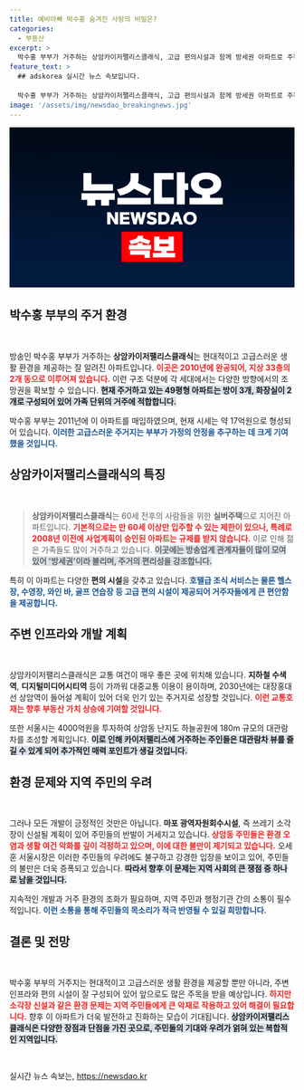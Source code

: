 ```yaml
---
title: 예비아빠 박수홍 숨겨진 사랑의 비밀은?
categories:
  - 부동산
excerpt: >
  박수홍 부부가 거주하는 상암카이저팰리스클래식, 고급 편의시설과 함께 방세권 아파트로 주목받고 있습니다. 대관람차 신설로 프리미엄이 기대되지만, 소각장 설계는 우려의 목소리도 있습니다.
feature_text: >
  ## adskorea 실시간 뉴스 속보입니다.

  박수홍 부부가 거주하는 상암카이저팰리스클래식, 고급 편의시설과 함께 방세권 아파트로 주목받고 있습니다. 대관람차 신설로 프리미엄이 기대되지만, 소각장 설계는 우려의 목소리도 있습니다.
image: '/assets/img/newsdao_breakingnews.jpg'
---
```


<p><img src="/assets/img/newsdao_breakingnews.jpg" alt="adskorea 속보" /></p>

<h2 data-ke-size="size26">박수홍 부부의 주거 환경</h2>

<p data-ke-size="size16">&nbsp;</p>

<p>방송인 박수홍 부부가 거주하는 <b>상암카이저팰리스클래식</b>는 현대적이고 고급스러운 생활 환경을 제공하는 잘 알려진 아파트입니다. <b><span style="color: #ee2323;">이곳은 2010년에 완공되어, 지상 33층의 2개 동으로 이루어져 있습니다.</span></b> 이런 구조 덕분에 각 세대에서는 다양한 방향에서의 조망권을 확보할 수 있습니다. <b><span style="background-color: #21538527;">현재 주거하고 있는 49평형 아파트는 방이 3개, 화장실이 2개로 구성되어 있어 가족 단위의 거주에 적합합니다.</span></b> </p>

<p>박수홍 부부는 2011년에 이 아파트를 매입하였으며, 현재 시세는 약 17억원으로 형성되어 있습니다. <b><span style="color: #1a5490;">이러한 고급스러운 주거지는 부부가 가정의 안정을 추구하는 데 크게 기여했을 것입니다.</span></b></p>

<h2 data-ke-size="size26">상암카이저팰리스클래식의 특징</h2>

<p data-ke-size="size16">&nbsp;</p>

<blockquote>
    <b>상암카이저팰리스클래식</b>는 60세 전후의 사람들을 위한 <b>실버주택</b>으로 지어진 아파트입니다. <b><span style="color: #ee2323;">기본적으로는 만 60세 이상만 입주할 수 있는 제한이 있으나, 특례로 2008년 이전에 사업계획이 승인된 아파트는 규제를 받지 않습니다.</span></b> 이로 인해 젊은 가족들도 많이 거주하고 있습니다. <b><span style="background-color: #21538527;">이곳에는 방송업계 관계자들이 많이 모여 있어 '방세권'이라 불리며, 주거의 편리성을 강조합니다.</span></b>
</blockquote>

<p>특히 이 아파트는 다양한 <b>편의 시설</b>을 갖추고 있습니다. <b><span style="color: #1a5490;">호텔급 조식 서비스는 물론 헬스장, 수영장, 와인 바, 골프 연습장 등 고급 편의 시설이 제공되어 거주자들에게 큰 편안함을 제공합니다.</span></b></p>

<h2 data-ke-size="size26">주변 인프라와 개발 계획</h2>

<p data-ke-size="size16">&nbsp;</p>

<p>상암카이저팰리스클래식은 교통 여건이 매우 좋은 곳에 위치해 있습니다. <b>지하철 수색역</b>, <b>디지털미디어시티역</b> 등이 가까워 대중교통 이용이 용이하며, 2030년에는 대장홍대선 상암역이 들어설 계획이 있어 더욱 인기 있는 주거지로 성장할 것입니다. <b><span style="color: #ee2323;">이런 교통호재는 향후 부동산 가치 상승에 기여할 것입니다.</span></b></p>

<p>또한 서울시는 4000억원을 투자하여 상암동 난지도 하늘공원에 180m 규모의 대관람차를 조성할 계획입니다. <b><span style="background-color: #21538527;">이로 인해 카이저팰리스에 거주하는 주인들은 대관람차 뷰를 즐길 수 있게 되어 추가적인 매력 포인트가 생길 것입니다.</span></b></p>

<h2 data-ke-size="size26">환경 문제와 지역 주민의 우려</h2>

<p data-ke-size="size16">&nbsp;</p>

<p>그러나 모든 개발이 긍정적인 것만은 아닙니다. <b>마포 광역자원회수시설</b>, 즉 쓰레기 소각장이 신설될 계획이 있어 주민들의 반발이 거세지고 있습니다. <b><span style="color: #ee2323;">상암동 주민들은 환경 오염과 생활 여건 악화를 깊이 걱정하고 있으며, 이에 대한 불만이 제기되고 있습니다.</span></b> 오세훈 서울시장은 이러한 주민들의 우려에도 불구하고 강경한 입장을 보이고 있어, 주민들의 불만은 더욱 증폭되고 있습니다. <b><span style="background-color: #21538527;">따라서 향후 이 문제는 지역 사회의 큰 쟁점 중 하나로 남을 것입니다.</span></b></p>

<p>지속적인 개발과 거주 환경의 조화가 필요하며, 지역 주민과 행정기관 간의 소통이 필수적입니다. <b><span style="color: #1a5490;">이런 소통을 통해 주민들의 목소리가 적극 반영될 수 있길 희망합니다.</span></b></p>

<h2 data-ke-size="size26">결론 및 전망</h2>

<p data-ke-size="size16">&nbsp;</p>

<p>박수홍 부부의 거주지는 현대적이고 고급스러운 생활 환경을 제공할 뿐만 아니라, 주변 인프라와 편의 시설이 잘 구성되어 있어 앞으로도 많은 주목을 받을 예상입니다. <b><span style="color: #ee2323;">하지만 소각장 신설과 같은 환경 문제는 지역 주민들에게 큰 악재로 작용하고 있어 해결이 필요합니다.</span></b> 향후 이 아파트가 더욱 발전하고 진화하는 모습이 기대됩니다. <b><span style="background-color: #21538527;">상암카이저팰리스클래식은 다양한 장점과 단점을 가진 곳으로, 주민들의 기대와 우려가 얽혀 있는 복합적인 지역입니다.</span></b></p>

<p data-ke-size="size16">&nbsp;</p>
실시간 뉴스 속보는, <a href="https://newsdao.kr" rel="dofollow">https://newsdao.kr</a>


